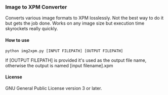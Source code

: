 ### Image to XPM Converter
Converts various image formats to XPM losslessly. Not the best way to do it but gets the job done. Works on any image size but execution time skyrockets really quickly.

#### How to use
`python img2xpm.py [INPUT FILEPATH] [OUTPUT FILEPATH]`

If [OUTPUT FILEPATH] is provided it's used as the output file name, otherwise the output is named [input filename].xpm

#### License
GNU General Public License version 3 or later.